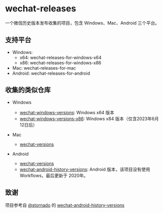 # wechat-releases

一个微信历史版本发布收集的项目，包含 Windows、Mac、Android 三个平台。

## 支持平台

- Windows:
  - x64: wechat-releases-for-windows-x64
  - x86: wechat-releases-for-windows-x86
- Mac: wechat-releases-for-mac
- Android: wechat-releases-for-android


## 收集的类似仓库

- Windows
    - [wechat-windows-versions](https://github.com/tom-snow/wechat-windows-versions): Windows x64 版本
    - [wechat-windows-versions-x86](https://github.com/tom-snow/wechat-windows-versions-x86): Windows x84 版本（仅含2023年6月12日后）
- Mac
    - [wechat-versions](https://github.com/zsbai/wechat-versions)

- Android
    - [wechat-versions](https://github.com/zsbai/wechat-versions)
    - [wechat-android-history-versions](https://github.com/stornado/wechat-android-history-versions/): Android 版本，该项目没有使用 Workflows，最后更新于 2020年。

## 致谢

项目参考自 [@stornado](https://github.com/stornado) 的 [wechat-android-history-versions](https://github.com/stornado/wechat-android-history-versions/)

